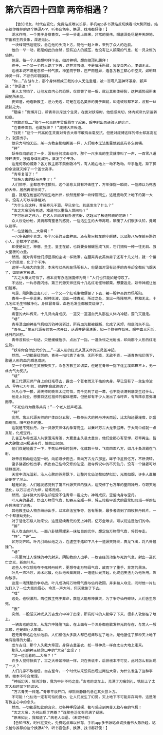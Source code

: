 # 第六百四十四章 两帝相遇？
        【告知书友，时代在变化，免费站点难以长存，手机app多书源站点切换看书大势所趋，站长给你推荐的这个换源APP，听书音色多、换源、找书都好使！】
       湖水作响，一个男子身穿青衣，一步一步走上岸来，非常的英伟，眼底深处尽是开天辟地、宇宙初生的景象，深邃无比。
       一块绿铜锈迹斑驳，悬在他的头顶上方，随他一起上岸，来到了众人的近前。
       他的一举一动，都是如此的自然，没有迫人的威压，也没有让人颤栗的气息，如一具永恒的仙体。
       但是，每一个人都想叩拜下去，如对神明，想向他顶礼膜拜！
       终于，一个又一个的人跪了下去，这并非强迫，不是威压所致，皆发自内心，虔诚无比。
       这根本说不清是怎样一种气氛，神圣而宁静，庄严而怪异，连各方教主都心中空灵，如朝拜神灵一样，不断的叩首膜拜。
       “你……”古战车上，那个身体断成三截的小人无法重组，被一百零八道神环罩身，颤声道：“你是谁？”
       来人太可怕了，让他发自内心的恐惧，仅仅瞥了他一眼，就让其形体碎裂，这种威势闻所未闻见所未见。
       要知道，他连斩教主，法力无边，可是在这名英伟的男子面前，却连蝼蚁都不如，没有一丝抵抗之力。
       “聒噪！”庞博开口，帮青帝训斥这个生灵，在面对妖帝时，他倍感亲切，体内妖帝九斩运转如意。
       “你敢对我……”那个一尺高的生灵眼眉立了起来，眼中射出两道骇人的光芒。
       “在青帝面前，也敢放肆？！”庞博大声斥道。
       “找死！”这个一尺高的生灵面对青衣大帝不敢有丝毫反抗，但是对庞博这样的修士却高高在上，就要出手。
       他实力可怕无匹，杀一方教主都如撕画一样，人们根本无法衡量他到底有多么强横。
       “砰”
       妖帝仅向前迈了一步，没有任何攻击动作，那个一尺多高的生灵就惨叫了一声，一百零八道神环溃灭，接着身体化成光，蒸发了个干净。
       这是何等的威势？各方教主都不禁倒吸冷气，有人跪在地上一动不敢动，举手抬足，跺下脚的余波就灭掉了一个盖世高手。
       “青帝复活了！”
       “惊艳万古的妖帝再生了！”
       人们惊呼，全都忍不住颤抖，这个消息太具有冲击性了，万年弹指一瞬间，一位原以为死去的大帝，居然再现世间了。
       且，就是在他当初的诞生地出世，依然是相伴一块绿铜而生，这是震动天上地下的第一大事，没有人可以平静相对。
       “为什么会这样，青帝寿元干涸，早已坐化，到底发生了什么？”
       “古之大帝没有死透，难道可以重临人世间吗？”
       “不可思议之伟力，在这人世间没有办法抗衡，这超出了极道神威的范畴！”
       众人议论纷纷，灵魂都有窒息的感觉，一位活生生的大帝再现，颠覆了人们很多认知，竟可以这样。
       “一位活着的……大帝啊！”
       一尺多长的小青龙，多半尺长的赤血神凰，还有那只拉车的小麒麟，以及那八名在前开路的小人，全都冲了过来。
       即便是妖主、神僧、圣主、皇主在前，也将要会被碾压成飞灰，它们拥有一种一往无前、强大至极的力量。
       然而，面对青帝他们却显得如尘埃一样微渺，在距离青衣英伟男子还有十几丈时，就一个接一个的蒸发，化了个干净。
       这样一队强大的生灵，本来可以杀死在场所有人，但是面对没有还手的青帝却全都灰飞烟灭了，如同天方夜谭。
       “古之大帝太可怕了，根本没有办法揣度修为啊！”人们也只能如是惊叹了。
       不远处，一片赤霞闪烁，第三代源天师还有十几名红毛怪物颤栗，想要逃走，妖帝神威让他们胆寒。
       可是，刚刚跑出去几步，一个又一个红毛生物便倒了下去，被一股神圣的力场所阻。
       青帝一步一步走来，眼神无波，溢出一缕青光，所过之处，发出一阵阵响声，祥和无比，十几名红毛生物被净化，身体冒青烟，血色毛发全都被焚烧掉了。
       “啊……”
       痛苦的大叫传来，十几具肉身成灰，一道又一道道血光从那些人体内冲起，要飞天遁走。
       “哧”
       青帝漾出的神圣气机如万钧神刃斩过，所有血光都被截断，化成了灰烬，彻底消失不见。
       “青帝……”第三代源天师第一次开口，话语并是很清晰，如一个野兽在低吼，眼中血光闪烁，格外的凶柠。
       青帝没有说一句话，只是缓缓抬手，点出了一指，一道永恒之光射出，印向那个人形的红毛生物。
       “妖帝你会付出代价的……”一道人形的红光从源天师的天灵盖冲起。
       然而，一切都是徒劳的，青帝一指代表了永恒，无所不能，无敌不克，一道青色指印落下，那道人形的血光瞬息成灰。
       又一个恐怖的生灵被毁灭了，杀各方教主如切菜，但是在青帝一指下连尘埃都算不上，无一丝力气力反抗。
       “啵”
       第三代源天师尸身上的红毛尽去，露出一个苍老而又干枯的肉身，早已没有了一丝生命波动，早在七万年前，他的生命就终结了。
       叶凡心中一颤，源天师的晚年太过可怕，而今见到了这一幕，也不能说清到底发生过什么。
       他走上前去，想要将这位祖师的躯体埋葬，但是却有不少人发出了冷哼声，有阵阵杀意弥漫而来。
       “不死仙丹为我等共有！”一个老人低声喝道。
       “砰”
       突然，第三代源天师的尸体四分五裂，一枚拳头大的神丹冲天而起，比太阳还要璀璨，炽盛而绚丽，阳气格外的重。
       这就是不死仙丹，为一具源天师体内孕育而生，以秦岭万古大龙来滋养，于太阴中成就一点真阳，化成宝丹。
       孔雀王与赤龙道人共掌混沌青莲，大夏皇主头悬太皇剑，他们全都心有忌惮，妖帝再生，皆未大肆敢动用极道帝兵，怕惹出怒怨。
       他们仅是轻震了一下，不死仙丹顿时裂开，化成数十块，飞向四面八方，如几十条流霞在飞射。
       妖帝没有向这边望一眼，向前踱步而去，面向万古龙穴那里，眸子中星辰亿万，不断流转。
       诸多强者纷纷出手，祭出自己性命交修的法宝，抢夺传说中的不死仙丹，没有一个强者可以镇静面对。
       天空中流光溢彩，沁人心脾的芬芳飘下，让整片化仙池都如梦似幻，光雨如烟，许多人直接醉倒在了地上。
       越是如此，人们越发感觉到了第三代源天师的强大，这交修了七万年的至阳神丹，夺取天地造化，以万古龙穴为炉，熔炼而成。
       然而，这样强大的存在却经受不住青帝一指之力，神魂成灰，空留肉身与宝丹。
       叶凡离的最近，祭出万物母气鼎，如吞天宝瓶一样，将三粒指甲盖大的晶莹如玛瑙一样的仙丹碎块收了进去。
       其他教主级人物亦纷纷出手，以本命法宝争夺，各有所获，最多者收到了四枚神丹碎片，一个个都激动无比。
       对于活化石级人物来说，这是延续寿元的无上神药，亿万金难求，可以说这是他们的命。
       “锵”
       有人攻击向叶凡，一面八卦镜照耀来一抹炫目的光华，想定住万物母气鼎，将其夺走。
       “铮”、“铮”……
       如万剑齐鸣，叶凡引动仙池之力，在虚空中烙印下八十一道源天符纹，真龙飞出，将八卦镜撞飞。
       “哧”
       一阵更为让人惊悚的神光射来，阴阳教的人出手，一枚古经流动生与死的气息，射出一道死亡之光，斩向叶凡。
       这些人不仅想抢夺不死神丹碎片，更想夺走万物母气鼎，故而下了重手，非常的果决。
       叶凡一声冷哼，源术尽展，化仙池云蒸霞蔚，一道道仙光并起，化成滔天法力为他所用，攻向敌手。
       这是一场残酷的争夺战，叶凡成功将万物母气鼎与仙丹收回，并未被人夺走，同时他一片仙光打入了一位大能的眉心，令其一声大叫，仰天栽倒了下去。
       “噗”
       远处，也很激烈，两位教主死于非命，数位大能形神俱灭，为了争夺仙丹碎块，人们舍生忘死。
       “轰”
       突然，一股滔天神光从万古龙穴中冲了出来，所有打斗的人都停了下来，很多人软倒在了地上。
       一辆古老的龙车，从龙穴中隆隆飞出，在上面有一个浑身都在散发神光的存在，与常人一般高矮，但是却让人颤栗。
       若无青帝站在化仙池前，人们相信大多数人都已经瘫软在了地上，是他抵住了那种天上地下唯有独尊的力量。
       龙车古旧，那个人头戴大帝冠，身穿古皇圣衣，如一尊神灵一样自太古大地上走来。
       那队人形的神玉精灵口中的“大帝”出现了！
       “又一位活着的……大帝？！”
       许多人觉得快疯了，古之大帝如神祇一样，只在传说中，后世根本不可见，此时怎么有出现了一人？
       人们几乎不敢相信，自古至今，一个时代从来没有出现过两位大帝，为什么发生了这种事情，根本不符合常理。
       “神祇幻灭，恒河沙数，我为中州不朽之皇。”古老的龙车上，充满了刀痕剑孔，镌刻上了太古大战时留下的印记。
       “万古青天一株莲。”青帝平淡开口，绿铜块静静的悬在其头顶上方。
       不可能！化仙池一定有可怕的魔力，让人们发生了幻觉，天上地下不可能并存两帝，这是所有教主心中的念头。
       然而，一切都是如此的真实，以各种手段试探，都可感应到两尊无敌存在的气机！
       “古之大帝，为何出现了两尊？”连那些活化石充满了疑惑。
       “原来如此，我知道了。”病老人自语。（未完待续）
       【告知书友，时代在变化，免费站点难以长存，手机app多书源站点切换看书大势所趋，站长给你推荐的这个换源APP，听书音色多、换源、找书都好使！】